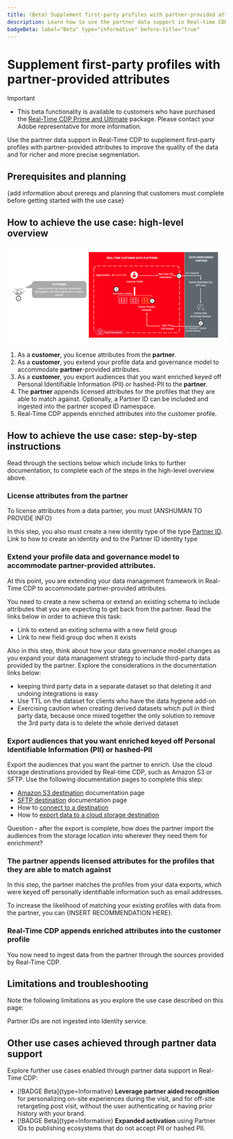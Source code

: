 ```yaml
---
title: (Beta) Supplement first-party profiles with partner-provided attributes
description: Learn how to use the partner data support in Real-time CDP to supplement your own first-party profiles
badgeBeta: label="Beta" type="informative" before-title="true"
---
```

# Supplement first-party profiles with partner-provided attributes

>[!IMPORTANT]
>
>* This beta functionality is available to customers who have purchased the [Real-Time CDP Prime and Ultimate](https://helpx.adobe.com/legal/product-descriptions/real-time-customer-data-platform.html) package. Please contact your Adobe representative for more information. 

Use the partner data support in Real-Time CDP to supplement first-party profiles with partner-provided attributes to improve the quality of the data and for richer and more precise segmentation.

<!--

See also https://adobe-my.sharepoint.com/personal/giurgiu_adobe_com/_layouts/15/stream.aspx?id=%2Fpersonal%2Fgiurgiu%5Fadobe%5Fcom%2FDocuments%2FRecordings%2FPartner%20data%20in%20RTCDP%20%2D%20documentation%20for%20beta%2D20230516%5F133209%2DMeeting%20Recording%2Emp4&ga=1 at around 8 minutes in. 

-->

## Prerequisites and planning

{add information about prereqs and planning that customers must complete before getting started with the use case}

## How to achieve the use case: high-level overview

![Prospecting use case high-level visual overview.](/help/rtcdp/assets/partner-data/enrichment-use-case-overview.png)

1. As a **customer**, you license attributes from the **partner**.
2. As a **customer**, you extend your profile data and governance model to accommodate **partner**-provided attributes.
3. As a **customer**, you export audiences that you want enriched keyed off Personal Identifiable Information (PII) or hashed-PII to the **partner**.
4. The **partner** appends licensed attributes for the profiles that they are able to match against. Optionally, a Partner ID can be included and ingested into the partner scoped ID namespace.
5. Real-Time CDP appends enriched attributes into the customer profile.
 
## How to achieve the use case: step-by-step instructions

Read through the sections below which include links to further documentation, to complete each of the steps in the high-level overview above.

### License attributes from the partner

To license attributes from a data partner, you must {ANSHUMAN TO PROVIDE INFO}

In this step, you also must create a new identity type of the type [Partner ID](/help/identity-service/namespaces.md). Link to how to create an identity and to the Partner ID identity type

### Extend your profile data and governance model to accommodate partner-provided attributes.

At this point, you are extending your data management framework in Real-Time CDP to accommodate partner-provided attributes. 

You need to create a new schema or extend an existing schema to include attributes that you are expecting to get back from the partner. Read the links below in order to achieve this task:

* Link to extend an exiting schema with a new field group
* Link to new field group doc when it exists

Also in this step, think about how your data governance model changes as you expand your data management strategy to include third-party data provided by the partner. Explore the considerations in the documentation links below: 

* keeping third party data in a separate dataset so that deleting it and undoing integrations is easy
* Use TTL on the dataset for clients who have the data hygiene add-on
* Exercising caution when creating derived datasets which pull in third party data, because once mixed together the only solution to remove the 3rd party data is to delete the whole derived dataset

### Export audiences that you want enriched keyed off Personal Identifiable Information (PII) or hashed-PII

Export the audiences that you want the partner to enrich. Use the cloud storage destinations provided by Real-time CDP, such as Amazon S3 or SFTP. Use the following documentation pages to complete this step: 

* [Amazon S3 destination](/help/destinations/catalog/cloud-storage/amazon-s3.md) documentation page
* [SFTP destination](/help/destinations/catalog/cloud-storage/sftp.md) documentation page
* How to [connect to a destination](/help/destinations/ui/connect-destination.md)
* How to [export data to a cloud storage destination](/help/destinations/ui/activate-batch-profile-destinations.md)

Question - after the export is complete, how does the partner import the audiences from the storage location into wherever they need them for enrichment?

### The partner appends licensed attributes for the profiles that they are able to match against

In this step, the partner matches the profiles from your data exports, which were keyed off personally identifiable information such as email addresses. 

To increase the likelihood of matching your existing profiles with data from the partner, you can {INSERT RECOMMENDATION HERE}.

### Real-Time CDP appends enriched attributes into the customer profile

You now need to ingest data from the partner through the sources provided by Real-Time CDP. 

## Limitations and troubleshooting

Note the following limitations as you explore the use case described on this page:

Partner IDs are not ingested into Identity service. 

## Other use cases achieved through partner data support

Explore further use cases enabled through partner data support in Real-Time CDP:

* [!BADGE Beta]{type=Informative} **Leverage partner aided recognition** for personalizing on-site experiences during the visit, and for off-site retargeting post visit, without the user authenticating or having prior history with your brand.
* [!BADGE Beta]{type=Informative} **Expanded activation** using Partner IDs to publishing ecosystems that do not accept PII or hashed PII.


